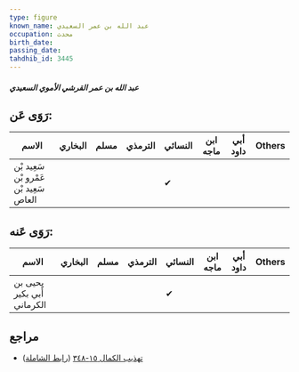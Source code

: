 ```yaml
---
type: figure
known_name: عبد الله بن عمر السعيدي
occupation: محدث
birth_date:
passing_date:
tahdhib_id: 3445
---
```

##### عبد الله بن عمر القرشي الأموي السعيدي

## رَوَى عَن:
| الاسم                                  | البخاري | مسلم | الترمذي | النسائي | ابن ماجه | أبي داود | Others |
| -------------------------------------- | ------- | ---- | ------- | ------- | -------- | -------- | ------ |
| سَعِيد بْن عَمْرو بْن سَعِيد بْن العاص |         |      |         | ✔       |          |          |        |
## رَوَى عَنه:
| الاسم                      | البخاري | مسلم | الترمذي | النسائي | ابن ماجه | أبي داود | Others |
| -------------------------- | ------- | ---- | ------- | ------- | -------- | -------- | ------ |
| يحيى بن أَبي بكير الكرماني |         |      |         | ✔       |          |          |        |
## مراجع
- [تهذيب الكمال ١٥-٣٤٨](obsidian://open?vault=Tahdhib-al-Kamal&file=Figures/٣٤٤٥-عبد%20الله%20بن%20عمر%20القرشي%20الأموي%20السعيدي) ([رابط الشاملة](https://shamela.ws/book/3722/7832))